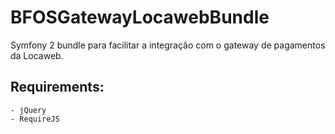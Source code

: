 BFOSGatewayLocawebBundle
========================

Symfony 2 bundle para facilitar a integração com o gateway de pagamentos da Locaweb.

Requirements:
-------------

    - jQuery
    - RequireJS

